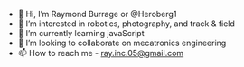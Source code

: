 - 👋 Hi, I’m Raymond Burrage or @Heroberg1
- 👀 I’m interested in robotics, photography, and track & field
- 🌱 I’m currently learning javaScript
- 💞️ I’m looking to collaborate on mecatronics engineering
- 📫 How to reach me - ray.inc.05@gmail.com

<!---
Heroberg1/Heroberg1 is a ✨ special ✨ repository because its `README.md` (this file) appears on your GitHub profile.
You can click the Preview link to take a look at your changes.
--->
